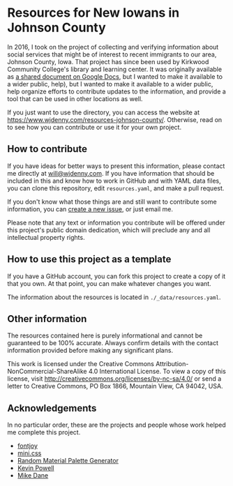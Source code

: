 # Resources for New Iowans in Johnson County

In 2016, I took on the project of collecting and verifying information about
social services that might be of interest to recent immigrants to our area,
Johnson County, Iowa. That project has since been used by Kirkwood Community College's
library and learning center. It was originally available as [a shared document on
Google
Docs](https://docs.google.com/document/d/1EjUjH2K3kxGGxW24Bo98vRCNDxFYLBHk60y_asuiR3I/edit#heading=h.eg9f677utci3), but I wanted to make it available to a wider public, help), but I wanted to make it available to a wider public, help
organize efforts to contribute updates to the information, and provide a tool
that can be used in other locations as well.

If you just want to use the directory, you can access the website at
https://www.wjdenny.com/resources-johnson-county/. Otherwise, read on to see how
you can contribute or use it for your own project.

## How to contribute
If you have ideas for better ways to present this information, please contact
me directly at <will@wjdenny.com>. If you have information that should be
included in this and know how to work in GitHub and with YAML data files, you
can clone this repository, edit `resources.yaml`, and make a pull request.

If you don't know what those things are and still want to contribute some
information, you can [create a new
issue](https://github.com/wjdenny/resources-johnson-county/issues/new/choose),
or just email me.

Please note that any text or information you contribute will be offered under
this project's public domain dedication, which will preclude any and all
intellectual property rights.

## How to use this project as a template
If you have a GitHub account, you can fork this project to create a copy of it
that you own. At that point, you can make whatever changes you want.

The information about the resources is located in `./_data/resources.yaml`.

## Other information
The resources contained here is purely informational and cannot be guaranteed
to be 100% accurate. Always confirm details with the contact information
provided before making any significant plans.

This work is licensed under the Creative Commons
Attribution-NonCommercial-ShareAlike 4.0 International License. To view a copy
of this license, visit http://creativecommons.org/licenses/by-nc-sa/4.0/ or send
a letter to Creative Commons, PO Box 1866, Mountain View, CA 94042, USA.

## Acknowledgements
In no particular order, these are the projects and people whose work helped me
complete this project.

* [fontjoy](https://fontjoy.com/)
* [mini.css](https://minicss.org/)
* [Random Material Palette Generator](https://www.threebu.it/random-material-palette/)
* [Kevin Powell](https://www.youtube.com/watch?v=bn-DQCifeQQ)
* [Mike Dane](https://www.mikedane.com/web-development/css/styling-search-bar/)

